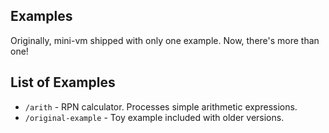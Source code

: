 Examples
--------

Originally, mini-vm shipped with only one example. Now, there's more than one!

## List of Examples

 - `/arith` - RPN calculator. Processes simple arithmetic expressions.
 - `/original-example` - Toy example included with older versions.
